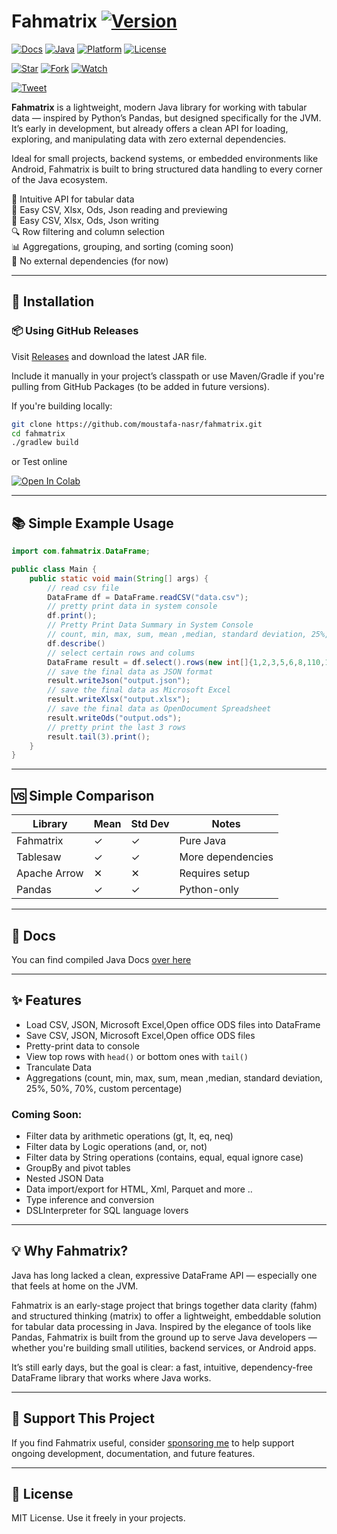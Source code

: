 # Fahmatrix [![Version](https://img.shields.io/badge/version-0.1.3-yellow)](https://github.com/moustafa-nasr/fahmatrix/releases)
[![Docs](https://img.shields.io/badge/Javadoc-online-blue)](https://moustafa-nasr.github.io/Fahmatrix/)  [![Java](https://img.shields.io/badge/Java-17+-brightgreen?logo=java)](https://openjdk.org/) [![Platform](https://img.shields.io/badge/Platform-JVM-lightgrey)]() [![License](https://img.shields.io/github/license/moustafa-nasr/fahmatrix)](https://github.com/moustafa-nasr/fahmatrix/blob/main/LICENSE)

[![Star](https://img.shields.io/github/stars/moustafa-nasr/fahmatrix?style=social)](https://github.com/moustafa-nasr/fahmatrix/stargazers) [![Fork](https://img.shields.io/github/forks/moustafa-nasr/fahmatrix?style=social)](https://github.com/moustafa-nasr/fahmatrix/forks) [![Watch](https://img.shields.io/github/watchers/moustafa-nasr/fahmatrix?style=social)](https://github.com/moustafa-nasr/fahmatrix/watchers)

[![Tweet](https://img.shields.io/badge/Tweet-Fahmatrix-blue?logo=twitter)](https://twitter.com/intent/tweet?text=Just%20discovered%20Fahmatrix%20%E2%80%94%20a%20lightweight%2C%20Pandas-like%20Java%20library%20for%20tabular%20data%20%F0%9F%93%8A%F0%9F%94%A5%0Ahttps%3A%2F%2Fgithub.com%2Fmoustafa-nasr%2Ffahmatrix)

**Fahmatrix**  is a lightweight, modern Java library for working with tabular data — inspired by Python’s Pandas, but designed specifically for the JVM. It’s early in development, but already offers a clean API for loading, exploring, and manipulating data with zero external dependencies.

Ideal for small projects, backend systems, or embedded environments like Android, Fahmatrix is built to bring structured data handling to every corner of the Java ecosystem.


🚀 Intuitive API for tabular data  
📄 Easy CSV, Xlsx, Ods, Json reading and previewing  
📄 Easy CSV, Xlsx, Ods, Json writing  
🔍 Row filtering and column selection  
📊 Aggregations, grouping, and sorting (coming soon)  
🧩 No external dependencies (for now)

---

## 🔧 Installation

### 📦 Using GitHub Releases

Visit [Releases](https://github.com/moustafa-nasr/fahmatrix/releases) and download the latest JAR file.

Include it manually in your project’s classpath or use Maven/Gradle if you're pulling from GitHub Packages (to be added in future versions).

If you're building locally:
```bash
git clone https://github.com/moustafa-nasr/fahmatrix.git
cd fahmatrix
./gradlew build
```

or Test online

[![Open In Colab](https://colab.research.google.com/assets/colab-badge.svg)](https://colab.research.google.com/github/moustafa-nasr/Fahmatrix/blob/main/FahmatrixExample.ipynb)


---

## 📚 Simple Example Usage

```java
import com.fahmatrix.DataFrame;

public class Main {
    public static void main(String[] args) {
        // read csv file
        DataFrame df = DataFrame.readCSV("data.csv");
        // pretty print data in system console
        df.print();
        // Pretty Print Data Summary in System Console
        // count, min, max, sum, mean ,median, standard deviation, 25%, 50%, 70%
        df.describe()
        // select certain rows and colums
        DataFrame result = df.select().rows(new int[]{1,2,3,5,6,8,110,10000,99}).columns(new int[]{1,2,5}).get();
        // save the final data as JSON format 
        result.writeJson("output.json");
        // save the final data as Microsoft Excel
        result.writeXlsx("output.xlsx");
        // save the final data as OpenDocument Spreadsheet
        result.writeOds("output.ods");
        // pretty print the last 3 rows
        result.tail(3).print();
    }
}
```
---

## 🆚 Simple Comparison

| Library      | Mean | Std Dev | Notes             |
| ------------ | ---- | ------- | ----------------- |
| Fahmatrix    | ✓    | ✓       | Pure Java         |
| Tablesaw     | ✓    | ✓       | More dependencies |
| Apache Arrow | ✕    | ✕       | Requires setup    |
| Pandas       | ✓    | ✓       | Python-only       |

---

## 📜 Docs

You can find compiled Java Docs [over here](https://moustafa-nasr.github.io/Fahmatrix/)

---

## ✨ Features

- Load CSV, JSON, Microsoft Excel,Open office ODS files into DataFrame
- Save CSV, JSON, Microsoft Excel,Open office ODS files
- Pretty-print data to console
- View top rows with `head()` or bottom ones with `tail()`
- Tranculate Data
- Aggregations (count, min, max, sum, mean ,median, standard deviation, 25%, 50%, 70%, custom percentage)

### Coming Soon:

- Filter data by arithmetic operations (gt, lt, eq, neq)
- Filter data by Logic operations (and, or, not)
- Filter data by String operations (contains, equal, equal ignore case)
- GroupBy and pivot tables
- Nested JSON Data
- Data import/export for HTML, Xml, Parquet and more ..
- Type inference and conversion
- DSLInterpreter for SQL language lovers

---

## 💡 Why Fahmatrix?

Java has long lacked a clean, expressive DataFrame API — especially one that feels at home on the JVM.

Fahmatrix is an early-stage project that brings together data clarity (fahm) and structured thinking (matrix) to offer a lightweight, embeddable solution for tabular data processing in Java. Inspired by the elegance of tools like Pandas, Fahmatrix is built from the ground up to serve Java developers — whether you're building small utilities, backend services, or Android apps.

It’s still early days, but the goal is clear: a fast, intuitive, dependency-free DataFrame library that works where Java works.

---

## 🙌 Support This Project

If you find Fahmatrix useful, consider [sponsoring me](https://github.com/sponsors/moustafa-nasr) to help support ongoing development, documentation, and future features.

---

## 📝 License

MIT License. Use it freely in your projects.